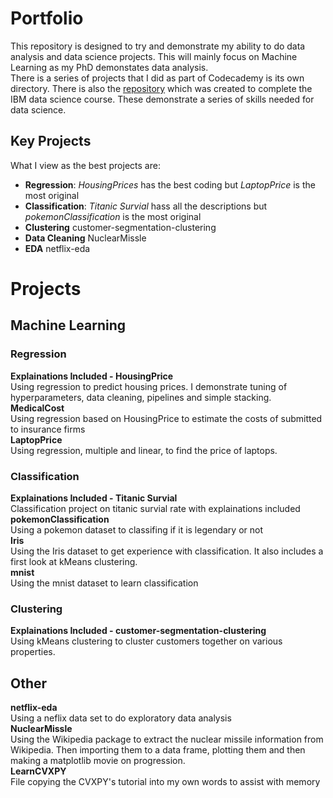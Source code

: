 # Portfolio

This repository is designed to try and demonstrate my ability to do data analysis and data science projects. This will mainly focus on Machine Learning as my PhD demonstates data analysis.                             
There is a series of projects that I did as part of Codecademy is its own directory. There is also the [repository](https://github.com/AndrewJGroves/IBMCaptoneProject) which was created to complete the IBM data science course. These demonstrate a series of skills needed for data science.   
## Key Projects
What I view as the best projects are:
* **Regression**: _HousingPrices_ has the best coding but _LaptopPrice_ is the most original
* **Classification**: _Titanic Survial_ hass all the descriptions but _pokemonClassification_ is the most original 
* **Clustering** customer-segmentation-clustering
* **Data Cleaning** NuclearMissle
* **EDA** netflix-eda

# Projects
## Machine Learning
### Regression
**Explainations Included - HousingPrice**                   
Using regression to predict housing prices. I demonstrate tuning of hyperparameters, data cleaning, pipelines and simple stacking.    
**MedicalCost**                 
Using regression based on HousingPrice to estimate the costs of submitted to insurance firms            
**LaptopPrice**     
Using regression, multiple and linear, to find the price of laptops. 

### Classification   
**Explainations Included - Titanic Survial**       
Classification project on titanic survial rate with explainations included       
**pokemonClassification**             
Using a pokemon dataset to classifing if it is legendary or not         
**Iris**       
Using the Iris dataset to get experience with classification. It also includes a first look at kMeans clustering.            
**mnist**               
Using the mnist dataset to learn classification          

### Clustering
**Explainations Included - customer-segmentation-clustering**      
Using kMeans clustering to cluster customers together on various properties.            


## Other
**netflix-eda**       
Using a neflix data set to do exploratory data analysis         
**NuclearMissle**       
Using the Wikipedia package to extract the nuclear missile information from Wikipedia. Then importing them to a data frame, plotting them and then making a matplotlib movie on progression.   
**LearnCVXPY**                 
File copying the CVXPY's tutorial into my own words to assist with memory        

   
